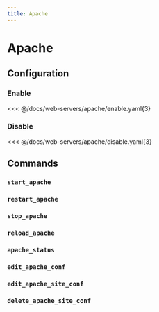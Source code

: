 ```yaml
---
title: Apache
---
```


# Apache

## Configuration

### Enable

<<< @/docs/web-servers/apache/enable.yaml{3}

### Disable

<<< @/docs/web-servers/apache/disable.yaml{3}

## Commands

### `start_apache`

### `restart_apache`

### `stop_apache`

### `reload_apache`

### `apache_status`

### `edit_apache_conf`

### `edit_apache_site_conf`

### `delete_apache_site_conf`

<!-- #### Interactive

#### Noninteractive

##### Options

* `--hostname` (Server hostname, .e.g `--hostname=test.loc`)
* `--public-dir` (Site public directory, .e.g. `--public-dir=/vagrant/projects/test.loc/public`)
* `--php` (Enable PHP, .e.g `--php=7.3`)

```shell
create_apache_site \
    --hostname=test.loc \
    --public-dir=/vagrant/projects/test.loc/public \
    --php=7.3
    --overwrite
``` -->
